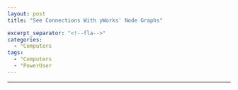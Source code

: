 ```yaml
---
layout: post
title: "See Connections With yWorks' Node Graphs"

excerpt_separator: "<!--fla-->"
categories:
  - °Computers
tags:
  - °Computers
  - °PowerUser
---
```





___


